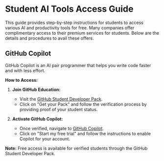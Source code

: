 # Student AI Tools Access Guide

This guide provides step-by-step instructions for students to access various AI and productivity tools for free. Many companies offer complimentary access to their premium services for students. Below are the details and procedures to avail these offers.

## GitHub Copilot

GitHub Copilot is an AI pair programmer that helps you write code faster and with less effort.

**How to Access:**

1. **Join GitHub Education:**
   - Visit the [GitHub Student Developer Pack](https://education.github.com/pack).
   - Click on "Get your Pack" and follow the verification process by providing proof of your student status.

2. **Activate GitHub Copilot:**
   - Once verified, navigate to [GitHub Copilot](https://github.com/features/copilot).
   - Click on "Start my free trial" and follow the instructions to enable Copilot for your account.

**Note:** Free access is available for verified students through the GitHub Student Developer Pack. 

